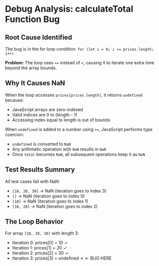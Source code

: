 # Debug Analysis: calculateTotal Function Bug

## Root Cause Identified

The bug is in the for loop condition: `for (let i = 0; i <= prices.length; i++)`

**Problem:** The loop uses `<=` instead of `<`, causing it to iterate one extra time beyond the array bounds.

## Why It Causes NaN

When the loop accesses `prices[prices.length]`, it returns `undefined` because:
- JavaScript arrays are zero-indexed
- Valid indices are 0 to (length - 1)
- Accessing index equal to length is out of bounds

When `undefined` is added to a number using `+=`, JavaScript performs type coercion:
- `undefined` is converted to `NaN`
- Any arithmetic operation with `NaN` results in `NaN`
- Once `total` becomes `NaN`, all subsequent operations keep it as `NaN`

## Test Results Summary

All test cases fail with NaN:
- `[10, 20, 30]` → NaN (iteration goes to index 3)
- `[]` → NaN (iteration goes to index 0)
- `[10]` → NaN (iteration goes to index 1)
- `[10, 20]` → NaN (iteration goes to index 2)

## The Loop Behavior

For array `[10, 20, 30]` with length 3:
- Iteration 0: prices[0] = 10 ✓
- Iteration 1: prices[1] = 20 ✓
- Iteration 2: prices[2] = 30 ✓
- Iteration 3: prices[3] = undefined ✗ ← BUG HERE